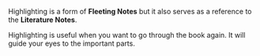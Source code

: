 Highlighting is a form of **Fleeting Notes** but it also serves as a reference to the **Literature Notes**.

Highlighting is useful when you want to go through the book again. It will guide your eyes to the important parts.